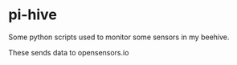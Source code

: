 # pi-hive

Some python scripts used to monitor some sensors in my beehive.

These sends data to opensensors.io
